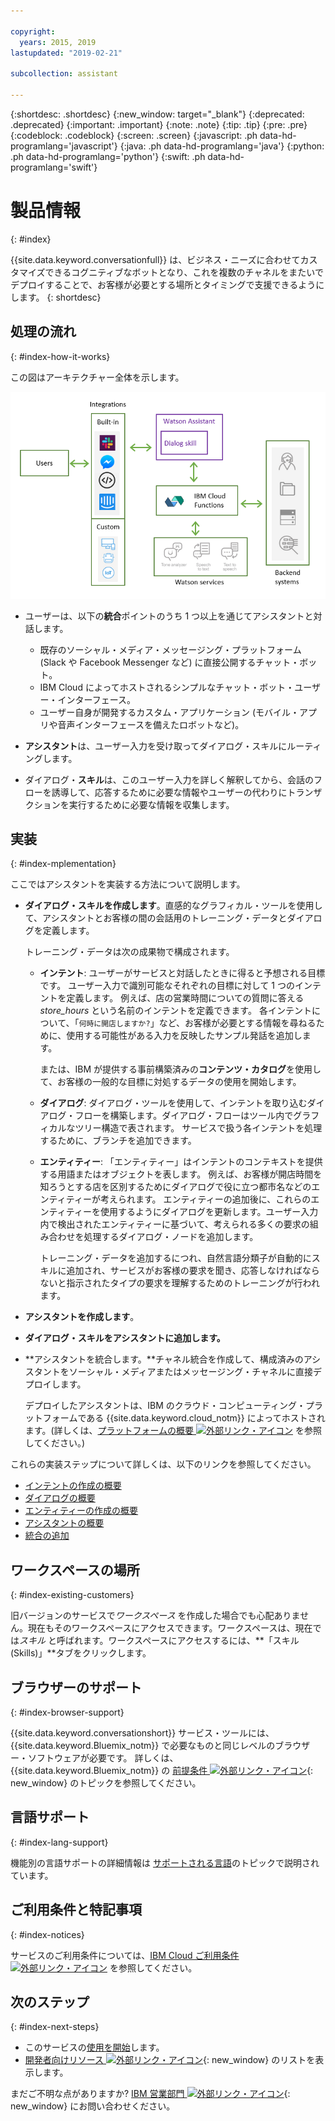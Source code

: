 ```yaml
---

copyright:
  years: 2015, 2019
lastupdated: "2019-02-21"

subcollection: assistant

---
```


{:shortdesc: .shortdesc}
{:new_window: target="_blank"}
{:deprecated: .deprecated}
{:important: .important}
{:note: .note}
{:tip: .tip}
{:pre: .pre}
{:codeblock: .codeblock}
{:screen: .screen}
{:javascript: .ph data-hd-programlang='javascript'}
{:java: .ph data-hd-programlang='java'}
{:python: .ph data-hd-programlang='python'}
{:swift: .ph data-hd-programlang='swift'}

# 製品情報
{: #index}

{{site.data.keyword.conversationfull}} は、ビジネス・ニーズに合わせてカスタマイズできるコグニティブなボットとなり、これを複数のチャネルをまたいでデプロイすることで、お客様が必要とする場所とタイミングで支援できるようにします。
{: shortdesc}

## 処理の流れ
{: #index-how-it-works}

この図はアーキテクチャー全体を示します。

![サービスのフロー・ダイアグラム](images/arch-overview.png)

- ユーザーは、以下の**統合**ポイントのうち 1 つ以上を通じてアシスタントと対話します。

  - 既存のソーシャル・メディア・メッセージング・プラットフォーム (Slack や Facebook Messenger など) に直接公開するチャット・ボット。
  - IBM Cloud によってホストされるシンプルなチャット・ボット・ユーザー・インターフェース。
  - ユーザー自身が開発するカスタム・アプリケーション (モバイル・アプリや音声インターフェースを備えたロボットなど)。

- **アシスタント**は、ユーザー入力を受け取ってダイアログ・スキルにルーティングします。

- ダイアログ・**スキル**は、このユーザー入力を詳しく解釈してから、会話のフローを誘導して、応答するために必要な情報やユーザーの代わりにトランザクションを実行するために必要な情報を収集します。

## 実装
{: #index-mplementation}

ここではアシスタントを実装する方法について説明します。

- **ダイアログ・スキルを作成します**。直感的なグラフィカル・ツールを使用して、アシスタントとお客様の間の会話用のトレーニング・データとダイアログを定義します。

  トレーニング・データは次の成果物で構成されます。

  - **インテント**: ユーザーがサービスと対話したときに得ると予想される目標です。 ユーザー入力で識別可能なそれぞれの目標に対して 1 つのインテントを定義します。 例えば、店の営業時間についての質問に答える *store_hours* という名前のインテントを定義できます。 各インテントについて、「`何時に開店しますか?`」など、お客様が必要とする情報を尋ねるために、使用する可能性がある入力を反映したサンプル発話を追加します。

    または、IBM が提供する事前構築済みの**コンテンツ・カタログ**を使用して、お客様の一般的な目標に対処するデータの使用を開始します。

  - **ダイアログ**: ダイアログ・ツールを使用して、インテントを取り込むダイアログ・フローを構築します。ダイアログ・フローはツール内でグラフィカルなツリー構造で表されます。 サービスで扱う各インテントを処理するために、ブランチを追加できます。

  - **エンティティー**: 「エンティティー」はインテントのコンテキストを提供する用語またはオブジェクトを表します。 例えば、お客様が開店時間を知ろうとする店を区別するためにダイアログで役に立つ都市名などのエンティティーが考えられます。 エンティティーの追加後に、これらのエンティティーを使用するようにダイアログを更新します。ユーザー入力内で検出されたエンティティーに基づいて、考えられる多くの要求の組み合わせを処理するダイアログ・ノードを追加します。

    トレーニング・データを追加するにつれ、自然言語分類子が自動的にスキルに追加され、サービスがお客様の要求を聞き、応答しなければならないと指示されたタイプの要求を理解するためのトレーニングが行われます。

- **アシスタントを作成します**。

- **ダイアログ・スキルをアシスタントに追加します。**

- **アシスタントを統合します。**チャネル統合を作成して、構成済みのアシスタントをソーシャル・メディアまたはメッセージング・チャネルに直接デプロイします。

  デプロイしたアシスタントは、IBM のクラウド・コンピューティング・プラットフォームである {{site.data.keyword.cloud_notm}} によってホストされます。(詳しくは、[プラットフォームの概要 ![外部リンク・アイコン](../../icons/launch-glyph.svg "外部リンク・アイコン")](https://cloud.ibm.com/docs/overview/ibm-cloud#overview) を参照してください。)

これらの実装ステップについて詳しくは、以下のリンクを参照してください。

- [インテントの作成の概要](/docs/services/assistant?topic=assistant-intents#intents-described)
- [ダイアログの概要](/docs/services/assistant?topic=assistant-dialog-overview)
- [エンティティーの作成の概要](/docs/services/assistant?topic=assistant-entities#entities-described)
- [アシスタントの概要](/docs/services/assistant?topic=assistant-assistant-add)
- [統合の追加](/docs/services/assistant?topic=assistant-deploy-integration-add)

## ワークスペースの場所
{: #index-existing-customers}

旧バージョンのサービスで*ワークスペース* を作成した場合でも心配ありません。現在もそのワークスペースにアクセスできます。ワークスペースは、現在では*スキル* と呼ばれます。ワークスペースにアクセスするには、**「スキル (Skills)」**タブをクリックします。

## ブラウザーのサポート
{: #index-browser-support}

{{site.data.keyword.conversationshort}} サービス・ツールには、{{site.data.keyword.Bluemix_notm}} で必要なものと同じレベルのブラウザー・ソフトウェアが必要です。 詳しくは、{{site.data.keyword.Bluemix_notm}} の [前提条件 ![外部リンク・アイコン](../../icons/launch-glyph.svg "外部リンク・アイコン")](https://cloud.ibm.com/docs/overview/prereqs#browsers){: new_window} のトピックを参照してください。

## 言語サポート
{: #index-lang-support}

機能別の言語サポートの詳細情報は [サポートされる言語](/docs/services/assistant?topic=assistant-language-support)のトピックで説明されています。

## ご利用条件と特記事項
{: #index-notices}

サービスのご利用条件については、[IBM Cloud ご利用条件 ![外部リンク・アイコン](../../icons/launch-glyph.svg "外部リンク・アイコン")](/docs/overview/terms-of-use?topic=overview-terms) を参照してください。

## 次のステップ
{: #index-next-steps}

- このサービスの[使用を開始](/docs/services/assistant?topic=assistant-getting-started)します。
- [開発者向けリソース ![外部リンク・アイコン](../../icons/launch-glyph.svg "外部リンク・アイコン")](https://www.ibm.com/watson/developer-resources/){: new_window} のリストを表示します。

まだご不明な点がありますか? [IBM 営業部門 ![外部リンク・アイコン](../../icons/launch-glyph.svg "外部リンク・アイコン")](https://www-01.ibm.com/marketing/iwm/dre/signup?source=urx-20970){: new_window} にお問い合わせください。
